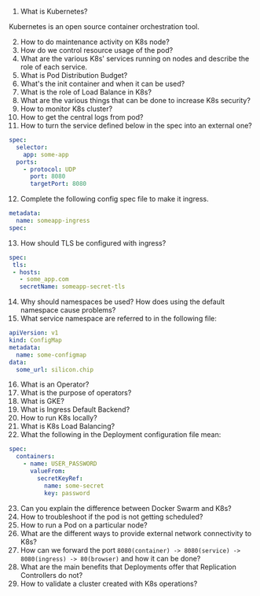 1. What is Kubernetes?

Kubernetes is an open source container orchestration tool.

2. How to do maintenance activity on K8s node?
3. How do we control resource usage of the pod?
4. What are the various K8s' services running on nodes and describe the role of each service.
5. What is Pod Distribution Budget?
6. What's the init container and when it can be used?
7. What is the role of Load Balance in K8s?
8. What are the various things that can be done to increase K8s security?
9. How to monitor K8s cluster?
10. How to get the central logs from pod?
11. How to turn the service defined below in the spec into an external one?

```yaml
spec:
  selector:
    app: some-app
  ports:
    - protocol: UDP
      port: 8080
      targetPort: 8080
```
12. Complete the following config spec file to make it ingress.

```yaml
metadata:
  name: someapp-ingress
spec:
```

13. How should TLS be configured with ingress?

```yaml
spec:
 tls:
 - hosts:
   - some_app.com
   secretName: someapp-secret-tls
```

14. Why should namespaces be used? How does using the default namespace cause problems?
15. What service namespace are referred to in the following file:

```yaml
apiVersion: v1
kind: ConfigMap
metadata:
  name: some-configmap
data:
  some_url: silicon.chip
```

16. What is an Operator?
17. What is the purpose of operators?
18. What is GKE?
19. What is Ingress Default Backend?
20. How to run K8s locally?
21. What is K8s Load Balancing?
22. What the following in the Deployment configuration file mean:

```yaml
spec:
  containers:
    - name: USER_PASSWORD
      valueFrom:
        secretKeyRef:
          name: some-secret
          key: password
```

23. Can you explain the difference between Docker Swarm and K8s?
24. How to troubleshoot if the pod is not getting scheduled?
25. How to run a Pod on a particular node?
26. What are the different ways to provide external network connectivity to K8s?
27. How can we forward the port `8080(container) -> 8080(service) -> 8080(ingress) -> 80(browser)` and how it can be done?
28. What are the main benefits that Deployments offer that Replication Controllers do not?
29. How to validate a cluster created with K8s operations?
